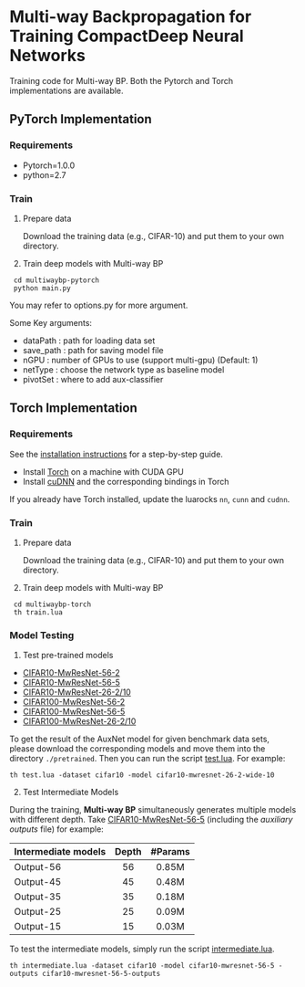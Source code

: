 # Multi-way Backpropagation for Training CompactDeep Neural Networks #

Training code for Multi-way BP. Both the Pytorch and Torch implementations are available.

## PyTorch Implementation ##

### Requirements ###

- Pytorch=1.0.0
- python=2.7

### Train ###  

1. Prepare data  

	Download the training data (e.g., CIFAR-10) and put them to your own directory.  

2. Train deep models with Multi-way BP
```
 cd multiwaybp-pytorch
 python main.py
```

You may refer to options.py for more argument.

Some Key arguments:
- dataPath : path for loading data set
- save_path : path for saving model file
- nGPU : number of GPUs to use (support multi-gpu) (Default: 1)
- netType : choose the network type as baseline model
- pivotSet : where to add aux-classifier

## Torch Implementation ##

### Requirements ###

See the [installation instructions](https://github.com/facebook/fb.resnet.torch/blob/master/INSTALL.md "installation") for a step-by-step guide.

- Install [Torch](http://torch.ch/ "torch") on a machine with CUDA GPU
- Install [cuDNN](https://developer.nvidia.com/cudnn "cudnn") and the corresponding bindings in Torch

If you already have Torch installed, update the luarocks ```nn```, ```cunn``` and ```cudnn```.

### Train ###  

1. Prepare data  

	Download the training data (e.g., CIFAR-10) and put them to your own directory.  

2. Train deep models with Multi-way BP
```
 cd multiwaybp-torch
 th train.lua
```

### Model Testing ###

1. Test pre-trained models

- [CIFAR10-MwResNet-56-2](https://yadi.sk/d/zMvzifB0vcyGA "MwResNet-56-2")
- [CIFAR10-MwResNet-56-5](https://yadi.sk/d/k1_34p-qvjdCT "MwResNet-56-5")
- [CIFAR10-MwResNet-26-2/10](https://yadi.sk/d/g-fKiJdKvcyJH "MwResNet-26-2/10")
- [CIFAR100-MwResNet-56-2](https://yadi.sk/d/9GTk0HrYvcyK6 "MwResNet-56-2")
- [CIFAR100-MwResNet-56-5](https://yadi.sk/d/NqIb0RYyvcyKo "MwResNet-56-5")
- [CIFAR100-MwResNet-26-2/10](https://yadi.sk/d/W8S5Cp3hvcyLT "MwResNet-26-2/10")

To get the result of the AuxNet model for given benchmark data sets, please download the corresponding models and move them into the directory ``` ./pretrained ```.
Then you can run the script [test.lua](https://github.com/guoyongcn/auxnet/blob/master/test.lua "testing"). For example:

```
th test.lua -dataset cifar10 -model cifar10-mwresnet-26-2-wide-10 
```

2. Test Intermediate Models

During the training, **Multi-way BP** simultaneously generates multiple models with different depth. Take [CIFAR10-MwResNet-56-5](https://yadi.sk/d/k1_34p-qvjdCT "MwResNet-56-5") (including the *auxiliary outputs* file) for example:

| Intermediate models | Depth | #Params |
| ------------- |:-------------:|:-----:|
|Output-56| 56 | 0.85M |
|Output-45| 45 | 0.48M |
|Output-35| 35 | 0.18M |
|Output-25| 25 | 0.09M |
|Output-15| 15 | 0.03M |

To test the intermediate models, simply run the script [intermediate.lua](https://github.com/guoyongcn/auxnet/blob/master/intermediate.lua "intermediate").

```
th intermediate.lua -dataset cifar10 -model cifar10-mwresnet-56-5 -outputs cifar10-mwresnet-56-5-outputs
```
